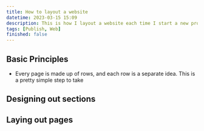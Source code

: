 ```yaml
---
title: How to layout a website
datetime: 2023-03-15 15:09
description: This is how I layout a website each time I start a new project.
tags: [Publish, Web]
finished: false
---
```


## Basic Principles

- Every page is made up of rows, and each row is a separate idea.
  This is a pretty simple step to take

## Designing out sections

## Laying out pages
